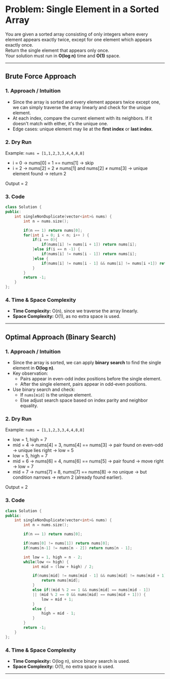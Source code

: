 # Problem: Single Element in a Sorted Array

You are given a sorted array consisting of only integers where every element appears exactly twice, except for one element which appears exactly once.  
Return the single element that appears only once.  
Your solution must run in **O(log n)** time and **O(1)** space.

---

## Brute Force Approach

### 1. Approach / Intuition
- Since the array is sorted and every element appears twice except one, we can simply traverse the array linearly and check for the unique element.  
- At each index, compare the current element with its neighbors. If it doesn't match with either, it's the unique one.  
- Edge cases: unique element may lie at the **first index** or **last index**.

### 2. Dry Run
Example: `nums = [1,1,2,3,3,4,4,8,8]`  

- i = 0 → nums[0] = 1 == nums[1] → skip  
- i = 2 → nums[2] = 2 ≠ nums[1] and nums[2] ≠ nums[3] → unique element found → return 2  

Output = 2

### 3. Code
```cpp
class Solution {
public:
    int singleNonDuplicate(vector<int>& nums) {
        int n = nums.size();

        if(n == 1) return nums[0];
        for(int i = 0; i < n; i++ ) {
            if(i == 0){
                if(nums[i] != nums[i + 1]) return nums[i];
            }else if(i == n -1) {
                if(nums[i] != nums[i - 1]) return nums[i];
            }else {
                if(nums[i] != nums[i - 1] && nums[i] != nums[i +1]) return nums[i];
            }
        }
        return -1;
    }
};
```

### 4. Time & Space Complexity
- **Time Complexity:** O(n), since we traverse the array linearly.  
- **Space Complexity:** O(1), as no extra space is used.

---

## Optimal Approach (Binary Search)

### 1. Approach / Intuition
- Since the array is sorted, we can apply **binary search** to find the single element in **O(log n)**.  
- Key observation:  
  - Pairs appear in even-odd index positions before the single element.  
  - After the single element, pairs appear in odd-even positions.  
- Use binary search and check:
  - If `nums[mid]` is the unique element.  
  - Else adjust search space based on index parity and neighbor equality.

### 2. Dry Run
Example: `nums = [1,1,2,3,3,4,4,8,8]`  

- low = 1, high = 7  
- mid = 4 → nums[4] = 3, nums[4] == nums[3] → pair found on even-odd → unique lies right → low = 5  
- low = 5, high = 7  
- mid = 6 → nums[6] = 4, nums[6] == nums[5] → pair found → move right → low = 7  
- mid = 7 → nums[7] = 8, nums[7] == nums[8] → no unique → but condition narrows → return 2 (already found earlier).  

Output = 2

### 3. Code
```cpp
class Solution {
public:
    int singleNonDuplicate(vector<int>& nums) {
        int n = nums.size();

        if(n == 1) return nums[0];

        if(nums[0] != nums[1]) return nums[0];
        if(nums[n-1] != nums[n - 2]) return nums[n - 1];

        int low = 1, high = n - 2;
        while(low <= high) {
            int mid = (low + high) / 2;

            if(nums[mid] != nums[mid - 1] && nums[mid] != nums[mid + 1]) {
                return nums[mid];
            }
            else if((mid % 2 == 1 && nums[mid] == nums[mid - 1]) 
            || (mid % 2 == 0 && nums[mid] == nums[mid + 1])) {
                low = mid + 1;
            }
            else {
                high = mid - 1;
            }
        }
        return -1;
    }
};
```

### 4. Time & Space Complexity
- **Time Complexity:** O(log n), since binary search is used.  
- **Space Complexity:** O(1), no extra space is used.

---
